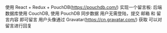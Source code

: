﻿使用 React + Redux + PouchDB(https://pouchdb.com/) 实现一个留言板:
后端数据库使用 CouchDB, 使用 PouchDB 同步数据
用户无需登陆，提交 邮箱 和 留言内容 即可留言
用户头像通过 Gravatar(https://cn.gravatar.com/) 获取
可以对留言进行回复